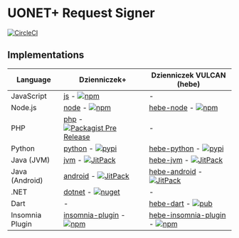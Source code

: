 # UONET+ Request Signer

[![CircleCI](https://img.shields.io/circleci/project/github/wulkanowy/uonet-request-signer/master.svg?style=flat-square)](https://circleci.com/gh/wulkanowy/uonet-request-signer)

## Implementations

|Language|Dzienniczek+|Dzienniczek VULCAN (hebe)|
|--------|------------|-------------------------|
|JavaScript|[js](https://github.com/wulkanowy/uonet-request-signer/tree/master/js) - [![npm](https://img.shields.io/npm/v/@wulkanowy/uonet-request-signer.svg?style=flat-square)](https://www.npmjs.com/package/@wulkanowy/uonet-request-signer)|-|
|Node.js|[node](https://github.com/wulkanowy/uonet-request-signer/tree/master/node) - [![npm](https://img.shields.io/npm/v/@wulkanowy/uonet-request-signer-node.svg?style=flat-square)](https://www.npmjs.com/package/@wulkanowy/uonet-request-signer-node)|[hebe-node](https://github.com/wulkanowy/uonet-request-signer/tree/master/hebe-node) - [![npm](https://img.shields.io/npm/v/@wulkanowy/uonet-request-signer-node-hebe.svg?style=flat-square)](https://www.npmjs.com/package/@wulkanowy/uonet-request-signer-node-hebe)|
|PHP|[php](https://github.com/wulkanowy/uonet-request-signer/tree/master/php) - [![Packagist Pre Release](https://img.shields.io/packagist/vpre/wulkanowy/uonet-request-signer.svg?style=flat-square)](https://packagist.org/packages/wulkanowy/uonet-request-signer)|-|
|Python|[python](https://github.com/wulkanowy/uonet-request-signer/tree/master/python) - [![pypi](https://img.shields.io/pypi/v/uonet-request-signer.svg?style=flat-square)](https://pypi.org/project/uonet-request-signer/)|[hebe-python](https://github.com/wulkanowy/uonet-request-signer/tree/master/hebe-python) - [![pypi](https://img.shields.io/pypi/v/uonet-request-signer-hebe.svg?style=flat-square)](https://pypi.org/project/uonet-request-signer-hebe/)|
|Java (JVM)|[jvm](https://github.com/wulkanowy/uonet-request-signer/tree/master/jvm) - [![JitPack](https://img.shields.io/jitpack/v/wulkanowy/uonet-request-signer.svg?style=flat-square)](https://jitpack.io/#wulkanowy/uonet-request-signer)|[hebe-jvm](https://github.com/wulkanowy/uonet-request-signer/tree/master/hebe-jvm) - [![JitPack](https://img.shields.io/jitpack/v/wulkanowy/uonet-request-signer.svg?style=flat-square)](https://jitpack.io/#wulkanowy/uonet-request-signer)|
|Java (Android)|[android](https://github.com/wulkanowy/uonet-request-signer/tree/master/android) - [![JitPack](https://img.shields.io/bintray/v/wulkanowy/wulkanowy/signer-android.svg?style=flat-square)](https://bintray.com/wulkanowy/wulkanowy/signer-android)|[hebe-android](https://github.com/wulkanowy/uonet-request-signer/tree/master/hebe-android) - [![JitPack](https://img.shields.io/bintray/v/wulkanowy/wulkanowy/uonet-request-signer-hebe-android.svg?style=flat-square)](https://bintray.com/wulkanowy/wulkanowy/uonet-request-signer-hebe-android)|
|.NET|[dotnet](https://github.com/wulkanowy/uonet-request-signer/tree/master/dotnet) - [![nuget](https://img.shields.io/nuget/v/UonetRequestSigner?style=flat-square)](https://www.nuget.org/packages/UonetRequestSigner/)|-|
|Dart|-|[hebe-dart](https://github.com/wulkanowy/uonet-request-signer/tree/master/hebe-dart) - [![pub](https://img.shields.io/pub/v/uonet_request_signer?style=flat-square)](https://pub.dev/packages/uonet_request_signer)|
|Insomnia Plugin|[insomnia-plugin](https://github.com/wulkanowy/uonet-request-signer/tree/master/insomnia-plugin) - [![npm](https://img.shields.io/npm/v/@wulkanowy/insomnia-plugin-uonet-request-signer.svg?style=flat-square)](https://www.npmjs.com/package/@wulkanowy/insomnia-plugin-uonet-request-signer)|[hebe-insomnia-plugin](https://github.com/wulkanowy/uonet-request-signer/tree/master/hebe-insomnia-plugin) - [![npm](https://img.shields.io/npm/v/@wulkanowy/insomnia-plugin-uonet-request-signer-hebe.svg?style=flat-square)](https://www.npmjs.com/package/@wulkanowy/insomnia-plugin-uonet-request-signer-hebe)|
